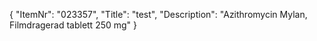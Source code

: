 {
  "ItemNr": "023357",
  "Title": "test",
  "Description": "Azithromycin Mylan, Filmdragerad tablett 250 mg"
}